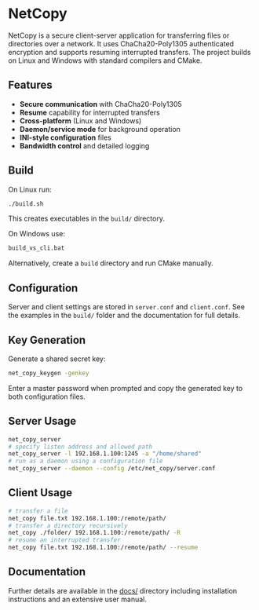 # NetCopy

NetCopy is a secure client-server application for transferring files or directories over a network. It uses ChaCha20-Poly1305 authenticated encryption and supports resuming interrupted transfers. The project builds on Linux and Windows with standard compilers and CMake.

## Features
- **Secure communication** with ChaCha20-Poly1305
- **Resume** capability for interrupted transfers
- **Cross-platform** (Linux and Windows)
- **Daemon/service mode** for background operation
- **INI-style configuration** files
- **Bandwidth control** and detailed logging

## Build
On Linux run:
```bash
./build.sh
```
This creates executables in the `build/` directory.

On Windows use:
```cmd
build_vs_cli.bat
```
Alternatively, create a `build` directory and run CMake manually.

## Configuration
Server and client settings are stored in `server.conf` and `client.conf`. See the examples in the `build/` folder and the documentation for full details.

## Key Generation
Generate a shared secret key:
```bash
net_copy_keygen -genkey
```
Enter a master password when prompted and copy the generated key to both configuration files.

## Server Usage
```bash
net_copy_server
# specify listen address and allowed path
net_copy_server -l 192.168.1.100:1245 -a "/home/shared"
# run as a daemon using a configuration file
net_copy_server --daemon --config /etc/net_copy/server.conf
```

## Client Usage
```bash
# transfer a file
net_copy file.txt 192.168.1.100:/remote/path/
# transfer a directory recursively
net_copy ./folder/ 192.168.1.100:/remote/path/ -R
# resume an interrupted transfer
net_copy file.txt 192.168.1.100:/remote/path/ --resume
```

## Documentation
Further details are available in the [docs/](docs) directory including installation instructions and an extensive user manual.

